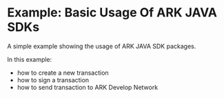 # Example: Basic Usage Of ARK JAVA SDKs

A simple example showing the usage of ARK JAVA SDK packages. 

In this example:
- how to create a new transaction
- how to sign a transaction
- how to send transaction to ARK Develop Network
